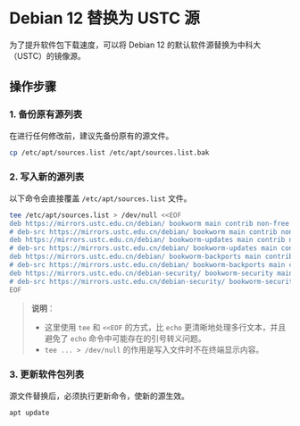 # Debian 12 替换为 USTC 源

为了提升软件包下载速度，可以将 Debian 12 的默认软件源替换为中科大（USTC）的镜像源。

## 操作步骤

### 1. 备份原有源列表

在进行任何修改前，建议先备份原有的源文件。
```bash
cp /etc/apt/sources.list /etc/apt/sources.list.bak
```

### 2. 写入新的源列表

以下命令会直接覆盖 `/etc/apt/sources.list` 文件。
```bash
tee /etc/apt/sources.list > /dev/null <<EOF
deb https://mirrors.ustc.edu.cn/debian/ bookworm main contrib non-free non-free-firmware
# deb-src https://mirrors.ustc.edu.cn/debian/ bookworm main contrib non-free non-free-firmware
deb https://mirrors.ustc.edu.cn/debian/ bookworm-updates main contrib non-free non-free-firmware
# deb-src https://mirrors.ustc.edu.cn/debian/ bookworm-updates main contrib non-free non-free-firmware
deb https://mirrors.ustc.edu.cn/debian/ bookworm-backports main contrib non-free non-free-firmware
# deb-src https://mirrors.ustc.edu.cn/debian/ bookworm-backports main contrib non-free non-free-firmware
deb https://mirrors.ustc.edu.cn/debian-security/ bookworm-security main contrib non-free non-free-firmware
# deb-src https://mirrors.ustc.edu.cn/debian-security/ bookworm-security main contrib non-free non-free-firmware
EOF
```
> **说明**：
> - 这里使用 `tee` 和 `<<EOF` 的方式，比 `echo` 更清晰地处理多行文本，并且避免了 `echo` 命令中可能存在的引号转义问题。
> - `tee ... > /dev/null` 的作用是写入文件时不在终端显示内容。

### 3. 更新软件包列表

源文件替换后，必须执行更新命令，使新的源生效。
```bash
apt update
```